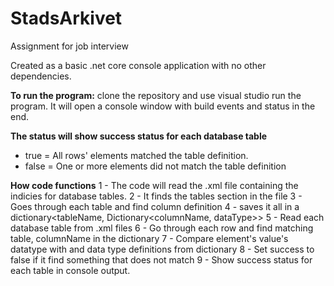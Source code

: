# StadsArkivet
Assignment for job interview

Created as a basic .net core console application with no other dependencies.

**To run the program:** 
clone the repository and use visual studio run the program.
It will open a console window with build events and status in the end.

**The status will show success status for each database table**
  - true  = All rows' elements matched the table definition.
  - false = One or more elements did not match the table definition
  
  
**How code functions**
1 - The code will read the .xml file containing the indicies for database tables.
2 - It finds the tables section in the file
3 - Goes through each table and find column definition
4 - saves it all in a dictionary<tableName, Dictionary<columnName, dataType>>
5 - Read each database table from .xml files
6 - Go through each row and find matching table, columnName in the dictionary
7 - Compare element's value's datatype with and data type definitions from dictionary
8 - Set success to false if it find something that does not match
9 - Show success status for each table in console output.
